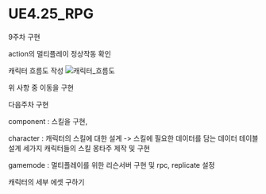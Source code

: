 # UE4.25_RPG

9주차 구현

action의 멀티플레이 정상작동 확인

캐릭터 흐름도 작성
![캐릭터_흐름도](https://github.com/user-attachments/assets/bf89533d-3cc2-4367-9fbe-18170f3df8e2)

위 사항 중 이동을 구현

다음주차 구현

component : 스킬을 구현,

character : 캐릭터의 스킬에 대한 설계 -> 스킬에 필요한 데이터를 담는 데이터 테이블 설계 세가지 캐릭터들의 스킬 몽타주 제작 및 구현

gamemode : 멀티플레이를 위한 리슨서버 구현 및 rpc, replicate 설정

캐릭터의 세부 에셋 구하기

